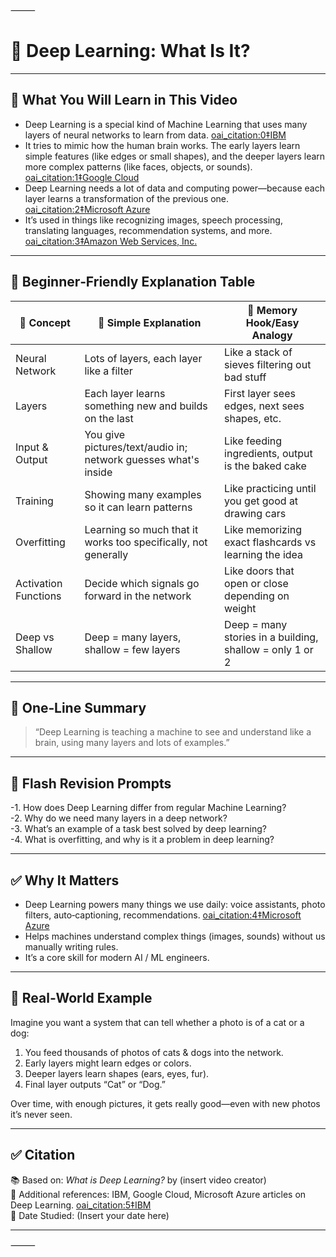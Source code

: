 ⸻

# 📘 Deep Learning: What Is It?

---

## 📌 What You Will Learn in This Video

- Deep Learning is a special kind of Machine Learning that uses many layers of neural networks to learn from data.  [oai_citation:0‡IBM](https://www.ibm.com/think/topics/deep-learning?utm_source=chatgpt.com)  
- It tries to mimic how the human brain works. The early layers learn simple features (like edges or small shapes), and the deeper layers learn more complex patterns (like faces, objects, or sounds).  [oai_citation:1‡Google Cloud](https://cloud.google.com/discover/what-is-deep-learning?utm_source=chatgpt.com)  
- Deep Learning needs a lot of data and computing power—because each layer learns a transformation of the previous one.  [oai_citation:2‡Microsoft Azure](https://azure.microsoft.com/en-us/resources/cloud-computing-dictionary/what-is-deep-learning?utm_source=chatgpt.com)  
- It’s used in things like recognizing images, speech processing, translating languages, recommendation systems, and more.  [oai_citation:3‡Amazon Web Services, Inc.](https://aws.amazon.com/what-is/deep-learning/?utm_source=chatgpt.com)  

---

## 🧒 Beginner‑Friendly Explanation Table

| 📌 Concept              | 👶 Simple Explanation                                      | 🧠 Memory Hook/Easy Analogy                         |
|--------------------------|------------------------------------------------------------|------------------------------------------------------|
| Neural Network           | Lots of layers, each layer like a filter                  | Like a stack of sieves filtering out bad stuff      |
| Layers                   | Each layer learns something new and builds on the last      | First layer sees edges, next sees shapes, etc.      |
| Input & Output           | You give pictures/text/audio in; network guesses what's inside | Like feeding ingredients, output is the baked cake |
| Training                 | Showing many examples so it can learn patterns             | Like practicing until you get good at drawing cars  |
| Overfitting              | Learning so much that it works too specifically, not generally | Like memorizing exact flashcards vs learning the idea |
| Activation Functions     | Decide which signals go forward in the network             | Like doors that open or close depending on weight   |
| Deep vs Shallow          | Deep = many layers, shallow = few layers                   | Deep = many stories in a building, shallow = only 1 or 2 |

---

## 💬 One‑Line Summary

> “Deep Learning is teaching a machine to see and understand like a brain, using many layers and lots of examples.”

---

## 🔁 Flash Revision Prompts

-1. How does Deep Learning differ from regular Machine Learning?  
-2. Why do we need many layers in a deep network?  
-3. What’s an example of a task best solved by deep learning?  
-4. What is overfitting, and why is it a problem in deep learning?

---

## ✅ Why It Matters

- Deep Learning powers many things we use daily: voice assistants, photo filters, auto‑captioning, recommendations.  [oai_citation:4‡Microsoft Azure](https://azure.microsoft.com/en-us/resources/cloud-computing-dictionary/what-is-deep-learning?utm_source=chatgpt.com)  
- Helps machines understand complex things (images, sounds) without us manually writing rules.  
- It’s a core skill for modern AI / ML engineers.

---

## 🔎 Real‑World Example

Imagine you want a system that can tell whether a photo is of a cat or a dog:

1. You feed thousands of photos of cats & dogs into the network.  
2. Early layers might learn edges or colors.  
3. Deeper layers learn shapes (ears, eyes, fur).  
4. Final layer outputs “Cat” or “Dog.”  

Over time, with enough pictures, it gets really good—even with new photos it’s never seen.

---

## ✅ Citation

📚 Based on: *What is Deep Learning?* by (insert video creator)  
🧠 Additional references: IBM, Google Cloud, Microsoft Azure articles on Deep Learning.  [oai_citation:5‡IBM](https://www.ibm.com/think/topics/deep-learning?utm_source=chatgpt.com)  
📅 Date Studied: (Insert your date here)

---


⸻
